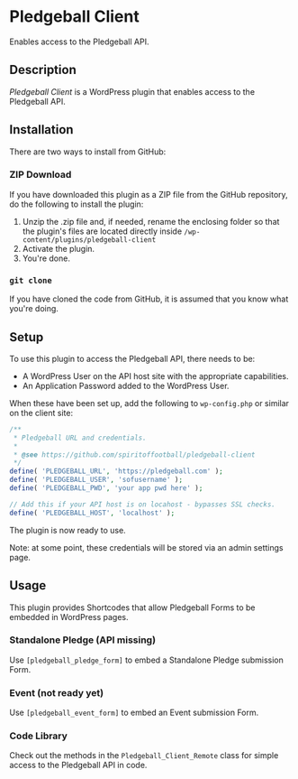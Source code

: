 # Pledgeball Client

Enables access to the Pledgeball API.

## Description

*Pledgeball Client* is a WordPress plugin that enables access to the Pledgeball API.

## Installation

There are two ways to install from GitHub:

### ZIP Download

If you have downloaded this plugin as a ZIP file from the GitHub repository, do the following to install the plugin:

1. Unzip the .zip file and, if needed, rename the enclosing folder so that the plugin's files are located directly inside `/wp-content/plugins/pledgeball-client`
2. Activate the plugin.
3. You're done.

### `git clone`

If you have cloned the code from GitHub, it is assumed that you know what you're doing.

## Setup

To use this plugin to access the Pledgeball API, there needs to be:

* A WordPress User on the API host site with the appropriate capabilities.
* An Application Password added to the WordPress User.

When these have been set up, add the following to `wp-config.php` or similar on the client site:

```php
/**
 * Pledgeball URL and credentials.
 *
 * @see https://github.com/spiritoffootball/pledgeball-client
 */
define( 'PLEDGEBALL_URL', 'https://pledgeball.com' );
define( 'PLEDGEBALL_USER', 'sofusername' );
define( 'PLEDGEBALL_PWD', 'your app pwd here' );

// Add this if your API host is on locahost - bypasses SSL checks.
define( 'PLEDGEBALL_HOST', 'localhost' );
```

The plugin is now ready to use.

Note: at some point, these credentials will be stored via an admin settings page.

## Usage

This plugin provides Shortcodes that allow Pledgeball Forms to be embedded in WordPress pages.

### Standalone Pledge (API missing)

Use `[pledgeball_pledge_form]` to embed a Standalone Pledge submission Form.

### Event (not ready yet)

Use `[pledgeball_event_form]` to embed an Event submission Form.

### Code Library

Check out the methods in the `Pledgeball_Client_Remote` class for simple access to the Pledgeball API in code.
